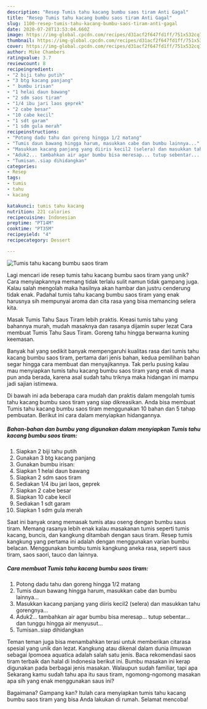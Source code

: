 ```yaml
---
description: "Resep Tumis tahu kacang bumbu saos tiram Anti Gagal"
title: "Resep Tumis tahu kacang bumbu saos tiram Anti Gagal"
slug: 1100-resep-tumis-tahu-kacang-bumbu-saos-tiram-anti-gagal
date: 2020-07-28T13:53:04.660Z
image: https://img-global.cpcdn.com/recipes/d31acf2f647fd1ff/751x532cq70/tumis-tahu-kacang-bumbu-saos-tiram-foto-resep-utama.jpg
thumbnail: https://img-global.cpcdn.com/recipes/d31acf2f647fd1ff/751x532cq70/tumis-tahu-kacang-bumbu-saos-tiram-foto-resep-utama.jpg
cover: https://img-global.cpcdn.com/recipes/d31acf2f647fd1ff/751x532cq70/tumis-tahu-kacang-bumbu-saos-tiram-foto-resep-utama.jpg
author: Mike Chambers
ratingvalue: 3.7
reviewcount: 8
recipeingredient:
- "2 biji tahu putih"
- "3 btg kacang panjang"
- " bumbu irisan"
- "1 helai daun bawang"
- "2 sdm saos tiram"
- "1/4 ibu jari laos geprek"
- "2 cabe besar"
- "10 cabe kecil"
- "1 sdt garam"
- "1 sdm gula merah"
recipeinstructions:
- "Potong dadu tahu dan goreng hingga 1/2 matang"
- "Tumis daun bawang hingga harum, masukkan cabe dan bumbu lainnya..."
- "Masukkan kacang panjang yang diiris kecil2 (selera) dan masukkan tahu gorengnya..."
- "Aduk2... tambahkan air agar bumbu bisa meresap... tutup sebentar... dan tunggu hingga air menyusut..."
- "Tumisan..siap dihidangkan"
categories:
- Resep
tags:
- tumis
- tahu
- kacang

katakunci: tumis tahu kacang 
nutrition: 221 calories
recipecuisine: Indonesian
preptime: "PT14M"
cooktime: "PT35M"
recipeyield: "4"
recipecategory: Dessert

---
```



![Tumis tahu kacang bumbu saos tiram](https://img-global.cpcdn.com/recipes/d31acf2f647fd1ff/751x532cq70/tumis-tahu-kacang-bumbu-saos-tiram-foto-resep-utama.jpg)

Lagi mencari ide resep tumis tahu kacang bumbu saos tiram yang unik? Cara menyiapkannya memang tidak terlalu sulit namun tidak gampang juga. Kalau salah mengolah maka hasilnya akan hambar dan justru cenderung tidak enak. Padahal tumis tahu kacang bumbu saos tiram yang enak harusnya sih mempunyai aroma dan cita rasa yang bisa memancing selera kita.

Masak Tumis Tahu Saus Tiram lebih praktis. Kreasi tumis tahu yang bahannya murah, mudah masaknya dan rasanya dijamin super lezat Cara membuat Tumis Tahu Saus Tiram. Goreng tahu hingga berwarna kuning keemasan.

Banyak hal yang sedikit banyak mempengaruhi kualitas rasa dari tumis tahu kacang bumbu saos tiram, pertama dari jenis bahan, kedua pemilihan bahan segar hingga cara membuat dan menyajikannya. Tak perlu pusing kalau mau menyiapkan tumis tahu kacang bumbu saos tiram yang enak di mana pun anda berada, karena asal sudah tahu triknya maka hidangan ini mampu jadi sajian istimewa.


Di bawah ini ada beberapa cara mudah dan praktis dalam mengolah tumis tahu kacang bumbu saos tiram yang siap dikreasikan. Anda bisa membuat Tumis tahu kacang bumbu saos tiram menggunakan 10 bahan dan 5 tahap pembuatan. Berikut ini cara dalam menyiapkan hidangannya.

<!--inarticleads1-->

##### Bahan-bahan dan bumbu yang digunakan dalam menyiapkan Tumis tahu kacang bumbu saos tiram:

1. Siapkan 2 biji tahu putih
1. Gunakan 3 btg kacang panjang
1. Gunakan  bumbu irisan:
1. Siapkan 1 helai daun bawang
1. Siapkan 2 sdm saos tiram
1. Sediakan 1/4 ibu jari laos, geprek
1. Siapkan 2 cabe besar
1. Siapkan 10 cabe kecil
1. Sediakan 1 sdt garam
1. Siapkan 1 sdm gula merah


Saat ini banyak orang memasak tumis atau oseng dengan bumbu saus tiram. Memang rasanya lebih enak kalau masakanan tumis seperti tumis kacang, buncis, dan kangkung ditambah dengan saus tiram. Resep tumis kangkung yang pertama ini adalah dengan menggunakan varian bumbu belacan. Menggunakan bumbu tumis kangkung aneka rasa, seperti saus tiram, saos saori, tauco dan lainnya. 

<!--inarticleads2-->

##### Cara membuat Tumis tahu kacang bumbu saos tiram:

1. Potong dadu tahu dan goreng hingga 1/2 matang
1. Tumis daun bawang hingga harum, masukkan cabe dan bumbu lainnya...
1. Masukkan kacang panjang yang diiris kecil2 (selera) dan masukkan tahu gorengnya...
1. Aduk2... tambahkan air agar bumbu bisa meresap... tutup sebentar... dan tunggu hingga air menyusut...
1. Tumisan..siap dihidangkan


Teman teman juga bisa menambahkan terasi untuk memberikan citarasa spesial yang unik dan lezat. Kangkung atau dikenal dalam dunia ilmuwan sebagai Ipomoea aquatica adalah salah satu jenis. Baca rekomendasi saos tiram terbaik dan halal di Indonesia berikut ini. Bumbu masakan ini kerap digunakan pada berbagai jenis masakan. Walaupun sudah familiar, tapi apa Sekarang kamu sudah tahu apa itu saus tiram, ngomong-ngomong masakan apa sih yang enak menggunakan saus ini? 

Bagaimana? Gampang kan? Itulah cara menyiapkan tumis tahu kacang bumbu saos tiram yang bisa Anda lakukan di rumah. Selamat mencoba!
